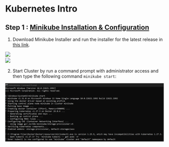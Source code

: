 # Kubernetes Intro

## Step 1 : [Minikube Installation & Configuration](https://minikube.sigs.k8s.io/docs/start/)
1. Download Minikube Installer and run the installer for the latest release in [this link](https://storage.googleapis.com/minikube/releases/latest/minikube-installer.exe).<br>
<div><img src="gambar/p1.png"></div>
<div><img src="gambar/p2.png"></div>

2. Start Cluster by run a command prompt with administrator access and then type the following command ```minikube start```:<br>
<div><img src="gambar/1.png"></div>

